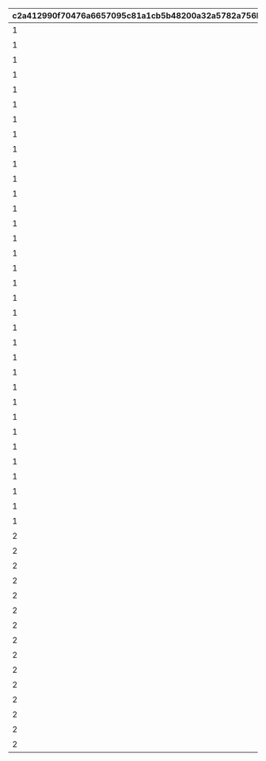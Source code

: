 |c2a412990f70476a6657095c81a1cb5b48200a32a5782a756b3d8068b39fce10|94677526d17a68b967d9a8ae642a7b00322836c34c8e72654754631baeaabb14|a9f89220f964fca378de3a9df87fe6d3226e7f57b645a26709aa0a79ea1f9043|00c0ceb93d929700e6027a4074cfe3a089f5af704366dd4f790fbbd03ed60ecb|e887ed3e603511325acffdd4f18e52fb68f69cdde3b4b52cff4c394703f8d500|7c865fb51d7b53041cf3c150a0f95f8c71cf122f326245abda7dad2d007dd7a1|83f744f6b457624cf8147ec74174818c5a0f3be23015da3c742787d83a888ae6|cc42e65111b4444e649870d74265a00933140c2d71178c96da2ef49c8ef096a5|6b428e38647d8d35da09f7e0b7fb3efa69229d0b6198fd9498a55ba12c6a60bf|1efd0308cda14ff028531d548e288d223ce7801b16a776b78984832f079add8b|4ab4524d877b7f732014ba5b4129f59d4ea4dd2f9c6ec4f523f0099190e3a66d|
| --- | --- | --- | --- | --- | --- | --- | --- | --- | --- | --- |
|1|0|1|1|1013|2|難易度1以上で1回クリアしよう|1|1|3|1|
|1|0|2|2|1013|2|難易度2以上で1回クリアしよう|2|2|5|1|
|1|0|3|3|1013|2|難易度3以上で1回クリアしよう|3|3|5|1|
|1|0|4|4|1013|2|難易度4以上で1回クリアしよう|4|4|5|1|
|1|0|5|5|1013|2|難易度5で1回クリアしよう|5|5|5|1|
|1|0|6|0|1013|3|迷宮遺物を累計10個集めよう|6|6|0|10|
|1|0|7|0|1013|3|迷宮遺物を累計50個集めよう|7|7|0|50|
|1|0|8|0|1013|3|迷宮遺物を累計100個集めよう|8|8|0|100|
|1|0|9|0|1013|4|キャラを累計で10人勧誘しよう|9|9|0|10|
|1|0|10|0|1013|4|キャラを累計で50人勧誘しよう|10|10|0|50|
|1|0|11|0|1013|4|キャラを累計で100人勧誘しよう|11|11|0|100|
|1|0|12|0|1013|4|キャラを累計で150人勧誘しよう|12|12|0|150|
|1|0|13|0|1013|5|アルファ強化でノードを1個解放しよう|13|13|0|1|
|1|0|14|0|1013|5|アルファ強化でノードを5個解放しよう|14|14|0|5|
|1|0|15|0|1013|5|アルファ強化でノードを10個解放しよう|15|15|0|10|
|1|0|16|0|1013|5|アルファ強化でノードを15個解放しよう|16|16|0|15|
|1|0|17|0|1013|5|アルファ強化でノードを20個解放しよう|17|17|0|20|
|1|0|18|0|1013|5|アルファ強化でノードを25個解放しよう|18|18|0|25|
|1|0|19|0|1013|5|アルファ強化でノードを30個解放しよう|19|19|0|30|
|1|0|20|0|1013|5|アルファ強化でノードを40個解放しよう|20|20|0|40|
|1|0|21|2|1013|2|難易度2以上で3回クリアしよう（スキップを除く）|21|21|5|3|
|1|0|22|2|1013|2|難易度2以上で5回クリアしよう（スキップを除く）|22|22|5|5|
|1|0|23|2|1013|2|難易度2以上で10回クリアしよう（スキップを除く）|23|23|5|10|
|1|0|24|2|1013|2|難易度2以上で12回クリアしよう（スキップを除く）|24|24|5|12|
|1|0|25|2|1013|2|難易度2以上で14回クリアしよう（スキップを除く）|25|25|5|14|
|1|0|26|2|1013|2|難易度2以上で16回クリアしよう（スキップを除く）|26|26|5|16|
|1|0|27|2|1013|2|難易度2以上で18回クリアしよう（スキップを除く）|27|27|5|18|
|1|0|28|2|1013|2|難易度2以上で20回クリアしよう（スキップを除く）|28|28|5|20|
|1|0|29|0|1013|6|キャラを20人以上勧誘した状態でクリアしよう|29|29|20|1|
|1|0|30|0|1013|6|キャラを25人以上勧誘した状態でクリアしよう|30|30|25|1|
|1|0|31|0|1013|6|キャラを30人以上勧誘した状態でクリアしよう|31|31|30|1|
|1|0|32|0|1013|8|迷宮遺物を15個以上所持した状態でクリアしよう|32|32|15|1|
|1|0|33|0|1013|8|迷宮遺物を20個以上所持した状態でクリアしよう|33|33|20|1|
|1|0|34|0|1013|8|迷宮遺物を25個以上所持した状態でクリアしよう|34|34|25|1|
|2|1|35|3|1014|2|【美食殿】難易度3以上で1回クリアしよう|35|35|5|1|
|2|1|36|4|1014|2|【美食殿】難易度4以上で1回クリアしよう|36|36|5|1|
|2|1|37|5|1014|2|【美食殿】難易度5で1回クリアしよう|37|37|5|1|
|2|2|38|3|1014|2|【トゥインクルウィッシュ】難易度3以上で1回クリアしよう|38|38|5|1|
|2|2|39|4|1014|2|【トゥインクルウィッシュ】難易度4以上で1回クリアしよう|39|39|5|1|
|2|2|40|5|1014|2|【トゥインクルウィッシュ】難易度5で1回クリアしよう|40|40|5|1|
|2|3|41|3|1014|2|【サレンディア救護院】難易度3以上で1回クリアしよう|41|41|5|1|
|2|3|42|4|1014|2|【サレンディア救護院】難易度4以上で1回クリアしよう|42|42|5|1|
|2|3|43|5|1014|2|【サレンディア救護院】難易度5で1回クリアしよう|43|43|5|1|
|2|4|44|3|1014|2|【王宮騎士団（NIGHTMARE）】難易度3以上で1回クリアしよう|44|44|5|1|
|2|4|45|4|1014|2|【王宮騎士団（NIGHTMARE）】難易度4以上で1回クリアしよう|45|45|5|1|
|2|4|46|5|1014|2|【王宮騎士団（NIGHTMARE）】難易度5で1回クリアしよう|46|46|5|1|
|2|5|47|3|1014|2|【ラビリンス】難易度3以上で1回クリアしよう|47|47|5|1|
|2|5|48|4|1014|2|【ラビリンス】難易度4以上で1回クリアしよう|48|48|5|1|
|2|5|49|5|1014|2|【ラビリンス】難易度5で1回クリアしよう|49|49|5|1|